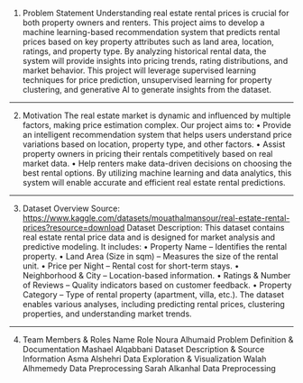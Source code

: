 1. Problem Statement
Understanding real estate rental prices is crucial for both property owners and renters. This project aims to develop a machine learning-based recommendation system that predicts rental prices based on key property attributes such as land area, location, ratings, and property type. By analyzing historical rental data, the system will provide insights into pricing trends, rating distributions, and market behavior.
This project will leverage supervised learning techniques for price prediction, unsupervised learning for property clustering, and generative AI to generate insights from the dataset.
________________________________________
2. Motivation
The real estate market is dynamic and influenced by multiple factors, making price estimation complex. Our project aims to:
•	Provide an intelligent recommendation system that helps users understand price variations based on location, property type, and other factors.
•	Assist property owners in pricing their rentals competitively based on real market data.
•	Help renters make data-driven decisions on choosing the best rental options.
By utilizing machine learning and data analytics, this system will enable accurate and efficient real estate rental predictions.
________________________________________
3. Dataset Overview
Source:
https://www.kaggle.com/datasets/mouathalmansour/real-estate-rental-prices?resource=download
Dataset Description:
This dataset contains real estate rental price data and is designed for market analysis and predictive modeling. It includes:
•	Property Name – Identifies the rental property.
•	Land Area (Size in sqm) – Measures the size of the rental unit.
•	Price per Night – Rental cost for short-term stays.
•	Neighborhood & City – Location-based information.
•	Ratings & Number of Reviews – Quality indicators based on customer feedback.
•	Property Category – Type of rental property (apartment, villa, etc.).
The dataset enables various analyses, including predicting rental prices, clustering properties, and understanding market trends.
________________________________________
4. Team Members & Roles
Name	Role
Noura Alhumaid	Problem Definition & Documentation
Mashael Alqabbani	Dataset Description & Source Information
Asma Alshehri	Data Exploration & Visualization
Walah Alhmemedy	Data Preprocessing
Sarah Alkanhal	Data Preprocessing 
